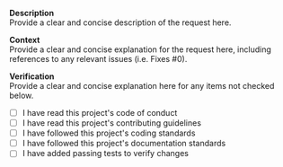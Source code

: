 <!--
Provide a brief, descriptive summary of your changes in the title above

Use appropriate labels to identify the changes included in this request:

- addition: Adds new functionality
- break: Incompatibly changes functionality
- change: Changes existing functionality
- dependencies: Updates project dependencies
- deprecation: Deprecates existing functionality
- documentation: Updates project documentation
- fix: Fixes a bug
- removal: Removes existing functionality
- security: Addresses a security issue

Delete this commented-out section before submitting your request.
-->

**Description**  
Provide a clear and concise description of the request here.

**Context**  
Provide a clear and concise explanation for the request here, including
references to any relevant issues (i.e. Fixes #0).

**Verification**  
Provide a clear and concise explanation here for any items not checked below.

- [ ] I have read this project's code of conduct
- [ ] I have read this project's contributing guidelines
- [ ] I have followed this project's coding standards
- [ ] I have followed this project's documentation standards
- [ ] I have added passing tests to verify changes
